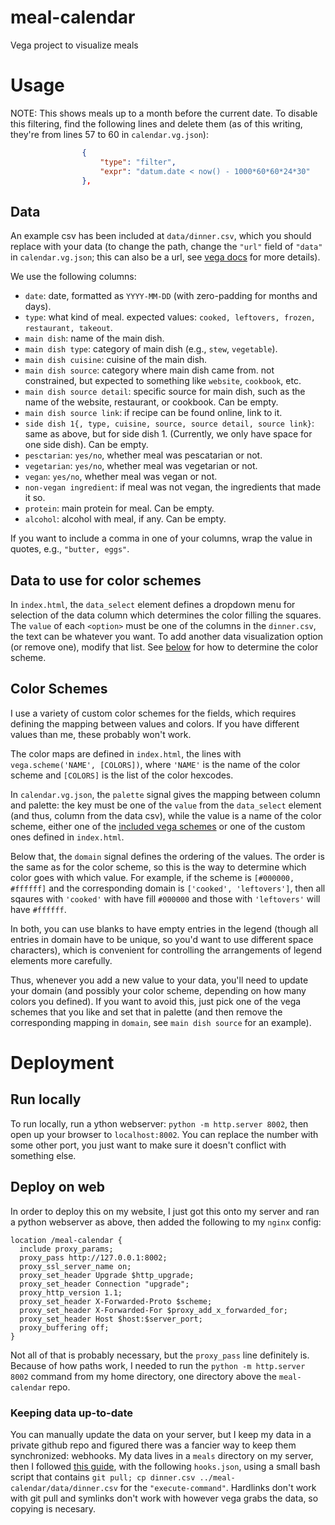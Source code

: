 # meal-calendar
Vega project to visualize meals

# Usage

NOTE: This shows meals up to a month before the current date. To disable this
filtering, find the following lines and delete them (as of this writing, they're
from lines 57 to 60 in `calendar.vg.json`):

``` json
                {
                    "type": "filter",
                    "expr": "datum.date < now() - 1000*60*60*24*30"
                },
```

## Data

An example csv has been included at `data/dinner.csv`, which you should replace
with your data (to change the path, change the `"url"` field of `"data"` in
`calendar.vg.json`; this can also be a url, see [vega
docs](https://vega.github.io/vega/docs/data/) for more details).

We use the following columns:
- `date`: date, formatted as `YYYY-MM-DD` (with zero-padding for months and days).
- `type`: what kind of meal. expected values: `cooked, leftovers, frozen,
  restaurant, takeout`.
- `main dish`: name of the main dish.
- `main dish type`: category of main dish (e.g., `stew`, `vegetable`).
- `main dish cuisine`: cuisine of the main dish.
- `main dish source`: category where main dish came from. not constrained, but
  expected to something like `website`, `cookbook`, etc.
- `main dish source detail`: specific source for main dish, such as the name of
  the website, restaurant, or cookbook. Can be empty.
- `main dish source link`: if recipe can be found online, link to it.
- `side dish 1{, type, cuisine, source, source detail, source link}`: same as
  above, but for side dish 1. (Currently, we only have space for one side dish).
  Can be empty.
- `pesctarian`: `yes/no`, whether meal was pescatarian or not.
- `vegetarian`: `yes/no`, whether meal was vegetarian or not.
- `vegan`: `yes/no`, whether meal was vegan or not.
- `non-vegan ingredient`: if meal was not vegan, the ingredients that made it
  so.
- `protein`: main protein for meal. Can be empty.
- `alcohol`: alcohol with meal, if any. Can be empty.

If you want to include a comma in one of your columns, wrap the value in quotes,
e.g., `"butter, eggs"`.

## Data to use for color schemes

In `index.html`, the `data_select` element defines a dropdown menu for selection
of the data column which determines the color filling the squares. The `value`
of each `<option>` must be one of the columns in the `dinner.csv`, the text can
be whatever you want. To add another data visualization option (or remove one),
modify that list. See [below](#color-schemes) for how to determine the color scheme.

## Color Schemes

I use a variety of custom color schemes for the fields, which requires defining the
mapping between values and colors. If you have different values than me, these
probably won't work.

The color maps are defined in `index.html`, the lines with `vega.scheme('NAME',
[COLORS])`, where `'NAME'` is the name of the color scheme and `[COLORS]` is the
list of the color hexcodes.

In `calendar.vg.json`, the `palette` signal gives the mapping between column and
palette: the key must be one of the `value` from the `data_select` element (and
thus, column from the data csv), while the value is a name of the color scheme,
either one of the [included vega
schemes](https://vega.github.io/vega/docs/schemes/) or one of the custom ones
defined in `index.html`.

Below that, the `domain` signal defines the ordering of the values. The order is
the same as for the color scheme, so this is the way to determine which color
goes with which value. For example, if the scheme is `[#000000, #ffffff]` and
the corresponding domain is `['cooked', 'leftovers']`, then all sqaures with
`'cooked'` with have fill `#000000` and those with `'leftovers'` will have
`#ffffff`.

In both, you can use blanks to have empty entries in the legend (though all
entries in domain have to be unique, so you'd want to use different space
characters), which is convenient for controlling the arrangements of legend
elements more carefully.

Thus, whenever you add a new value to your data, you'll need to update your
domain (and possibly your color scheme, depending on how many colors you
defined). If you want to avoid this, just pick one of the vega schemes that you
like and set that in palette (and then remove the corresponding mapping in
`domain`, see `main dish source` for an example).

# Deployment

## Run locally

To run locally, run a ython webserver: `python -m http.server 8002`, then open
up your browser to `localhost:8002`. You can replace the number with some other
port, you just want to make sure it doesn't conflict with something else.

## Deploy on web

In order to deploy this on my website, I just got this onto my server and ran a
python webserver as above, then added the following to my `nginx` config:

``` nginx
location /meal-calendar {
  include proxy_params;
  proxy_pass http://127.0.0.1:8002;
  proxy_ssl_server_name on;
  proxy_set_header Upgrade $http_upgrade;
  proxy_set_header Connection "upgrade";
  proxy_http_version 1.1;
  proxy_set_header X-Forwarded-Proto $scheme;
  proxy_set_header X-Forwarded-For $proxy_add_x_forwarded_for;
  proxy_set_header Host $host:$server_port;
  proxy_buffering off;
}
```

Not all of that is probably necessary, but the `proxy_pass` line definitely is.
Because of how paths work, I needed to run the `python -m http.server 8002`
command from my home directory, one directory above the `meal-calendar` repo.

### Keeping data up-to-date

You can manually update the data on your server, but I keep my data in a private
github repo and figured there was a fancier way to keep them synchronized:
webhooks. My data lives in a `meals` directory on my server, then I followed
[this
guide](https://maximorlov.com/automated-deployments-from-github-with-webhook/),
with the following `hooks.json`, using a small bash script that contains `git
pull; cp dinner.csv ../meal-calendar/data/dinner.csv` for the
`"execute-command"`. Hardlinks don't work with git pull and symlinks don't work
with however vega grabs the data, so copying is necesary.

